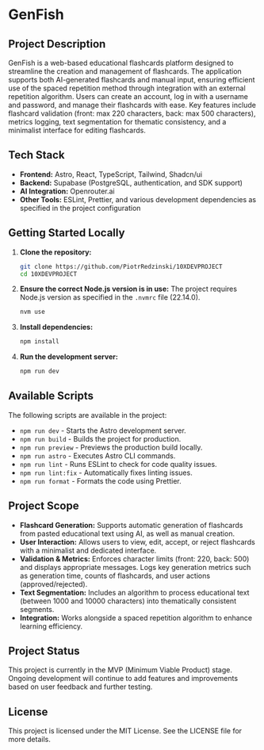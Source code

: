 # GenFish

## Project Description

GenFish is a web-based educational flashcards platform designed to streamline the creation and management of flashcards. The application supports both AI-generated flashcards and manual input, ensuring efficient use of the spaced repetition method through integration with an external repetition algorithm. Users can create an account, log in with a username and password, and manage their flashcards with ease. Key features include flashcard validation (front: max 220 characters, back: max 500 characters), metrics logging, text segmentation for thematic consistency, and a minimalist interface for editing flashcards.

## Tech Stack

- **Frontend:** Astro, React, TypeScript, Tailwind, Shadcn/ui
- **Backend:** Supabase (PostgreSQL, authentication, and SDK support)
- **AI Integration:** Openrouter.ai
- **Other Tools:** ESLint, Prettier, and various development dependencies as specified in the project configuration

## Getting Started Locally

1. **Clone the repository:**
   ```bash
   git clone https://github.com/PiotrRedzinski/10XDEVPROJECT
   cd 10XDEVPROJECT
   ```
2. **Ensure the correct Node.js version is in use:**
   The project requires Node.js version as specified in the `.nvmrc` file (22.14.0).
   ```bash
   nvm use
   ```
3. **Install dependencies:**
   ```bash
   npm install
   ```
4. **Run the development server:**
   ```bash
   npm run dev
   ```

## Available Scripts

The following scripts are available in the project:

- `npm run dev` - Starts the Astro development server.
- `npm run build` - Builds the project for production.
- `npm run preview` - Previews the production build locally.
- `npm run astro` - Executes Astro CLI commands.
- `npm run lint` - Runs ESLint to check for code quality issues.
- `npm run lint:fix` - Automatically fixes linting issues.
- `npm run format` - Formats the code using Prettier.

## Project Scope

- **Flashcard Generation:** Supports automatic generation of flashcards from pasted educational text using AI, as well as manual creation.
- **User Interaction:** Allows users to view, edit, accept, or reject flashcards with a minimalist and dedicated interface.
- **Validation & Metrics:** Enforces character limits (front: 220, back: 500) and displays appropriate messages. Logs key generation metrics such as generation time, counts of flashcards, and user actions (approved/rejected).
- **Text Segmentation:** Includes an algorithm to process educational text (between 1000 and 10000 characters) into thematically consistent segments.
- **Integration:** Works alongside a spaced repetition algorithm to enhance learning efficiency.

## Project Status

This project is currently in the MVP (Minimum Viable Product) stage. Ongoing development will continue to add features and improvements based on user feedback and further testing.

## License

This project is licensed under the MIT License. See the LICENSE file for more details. 